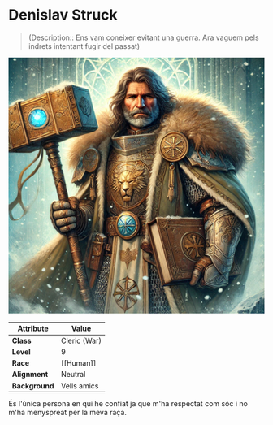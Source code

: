 
# Denislav Struck

> (Description:: Ens vam coneixer evitant una guerra. Ara vaguem pels indrets intentant fugir del passat)

![Hola mon](Images/XXYY.png)

| **Attribute**  | **Value**    |
| -------------- | ------------ |
| **Class**      | Cleric (War) |
| **Level**      | 9            |
| **Race**       | [[Human]]    |
| **Alignment**  | Neutral      |
| **Background** | Vells amics  |
És l'única persona en qui he confiat ja que m'ha respectat com sóc i no m'ha menyspreat per la meva raça.